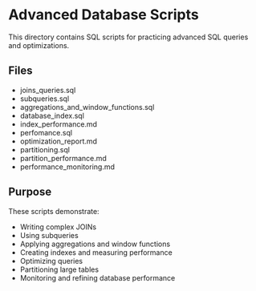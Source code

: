 # Advanced Database Scripts

This directory contains SQL scripts for practicing advanced SQL queries and optimizations.

## Files
- joins_queries.sql
- subqueries.sql
- aggregations_and_window_functions.sql
- database_index.sql
- index_performance.md
- perfomance.sql
- optimization_report.md
- partitioning.sql
- partition_performance.md
- performance_monitoring.md

## Purpose
These scripts demonstrate:
- Writing complex JOINs
- Using subqueries
- Applying aggregations and window functions
- Creating indexes and measuring performance
- Optimizing queries
- Partitioning large tables
- Monitoring and refining database performance
